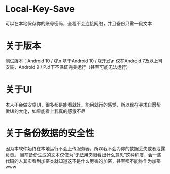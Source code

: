 # Local-Key-Save
可以在本地保存你的账号密码，全程不会连接网络，并且备份只需一段文本
# 关于版本
测试版本：Android 10 / Q\n
基于Android 10 / Q开发\n
仅在Android 7及以上可安装，Android 9 / P以下不保证完美运行（甚至可能无法运行）
# 关于UI
本人不会做安卓UI，很多都是能看就好、能用就行的感觉，所以现在寻求自愿帮做UI的大佬，如果能看上我真的感激不尽
# 关于备份数据的安全性
因为本软件始终在本地运行不会上传服务器，所以我不会为你的数据丢失或者泄露负责。
目前备份生成的文本仅仅为“无法用肉眼看出什么意思”这种程度，会一些代码的人其实看到加密类就知道这不是什么厉害的加密，甚至都不能称作为加密www
